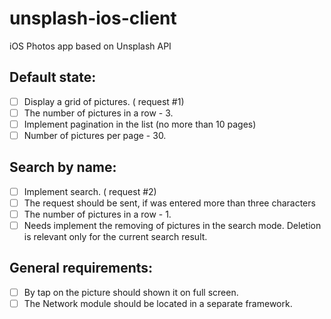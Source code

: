 # unsplash-ios-client
iOS Photos app based on Unsplash API

## Default state:
- [ ] Display a grid of pictures. ( request #1) 
- [ ] The number of pictures in a row - 3.
- [ ] Implement pagination in the list (no more than 10 pages)
- [ ] Number of pictures per page - 30.
## Search by name:
- [ ] Implement search. ( request #2) 
- [ ] The request should be sent, if was entered more than three characters
- [ ] The number of pictures in a row - 1.
- [ ] Needs implement the removing of pictures in the search mode. Deletion is relevant only for the current search result.
## General requirements:
- [ ] By tap on the picture should shown it on full screen.
- [ ] The Network module should be located in a separate framework.
